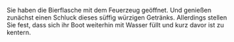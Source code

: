 Sie haben die Bierflasche mit dem Feuerzeug geöffnet. Und genießen zunächst 
einen Schluck dieses süffig würzigen Getränks. Allerdings stellen Sie fest,
dass sich ihr Boot weiterhin mit Wasser füllt und kurz davor ist zu kentern.
